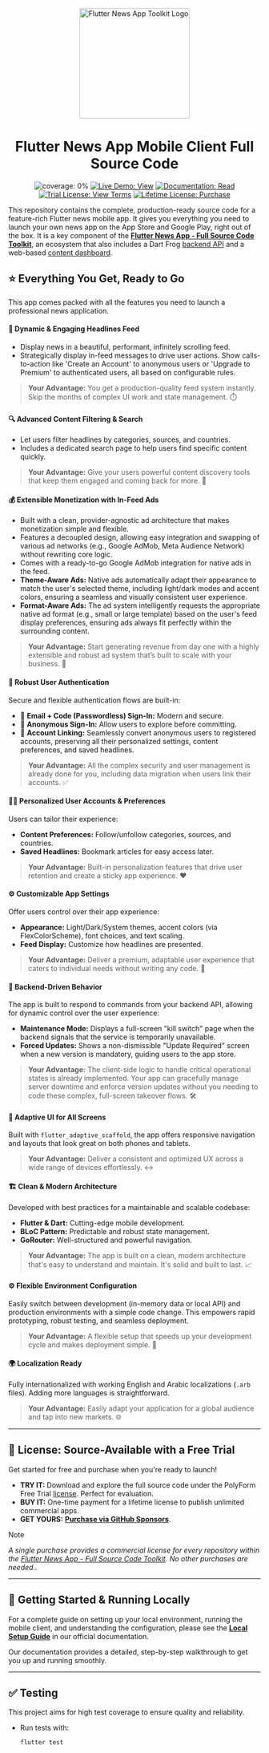 <div align="center">
<img src="https://avatars.githubusercontent.com/u/202675624?s=400&u=dc72a2b53e8158956a3b672f8e52e39394b6b610&v=4" alt="Flutter News App Toolkit Logo" width="220">

# Flutter News App Mobile Client Full Source Code

<p>
<img src="https://img.shields.io/badge/coverage-0%25-green?style=for-the-badge" alt="coverage: 0%">
<a href="https://flutter-news-app-full-source-code.github.io/flutter-news-app-mobile-client-full-source-code/"><img src="https://img.shields.io/badge/LIVE_DEMO-VIEW-orange?style=for-the-badge" alt="Live Demo: View"></a>
<a href="https://flutter-news-app-full-source-code.github.io/docs/mobile-client/local-setup/"><img src="https://img.shields.io/badge/DOCUMENTATION-READ-slategray?style=for-the-badge" alt="Documentation: Read"></a>
<a href="LICENSE"><img src="https://img.shields.io/badge/TRIAL_LICENSE-VIEW_TERMS-blue?style=for-the-badge" alt="Trial License: View Terms"></a>
<a href="https://github.com/sponsors/flutter-news-app-full-source-code"><img src="https://img.shields.io/badge/LIFETIME_LICENSE-PURCHASE-purple?style=for-the-badge" alt="Lifetime License: Purchase"></a>
</p>

</div>

This repository contains the complete, production-ready source code for a feature-rich Flutter news mobile app. It gives you everything you need to launch your own news app on the App Store and Google Play, right out of the box. It is a key component of the [**Flutter News App - Full Source Code Toolkit**](https://github.com/flutter-news-app-full-source-code), an ecosystem that also includes a Dart Frog [backend API](https://github.com/flutter-news-app-full-source-code/flutter-news-app-api-server-full-source-code) and a web-based [content dashboard](https://github.com/flutter-news-app-full-source-code/flutter-news-app-web-dashboard-full-source-code).

## ⭐ Everything You Get, Ready to Go

This app comes packed with all the features you need to launch a professional news application.

#### 📰 **Dynamic & Engaging Headlines Feed**
*   Display news in a beautiful, performant, infinitely scrolling feed.
*   Strategically display in-feed messages to drive user actions. Show calls-to-action like 'Create an Account' to anonymous users or 'Upgrade to Premium' to authenticated users, all based on configurable rules.
> **Your Advantage:** You get a production-quality feed system instantly. Skip the months of complex UI work and state management. ⏱️

#### 🔍 **Advanced Content Filtering & Search**
*   Let users filter headlines by categories, sources, and countries.
*   Includes a dedicated search page to help users find specific content quickly.
> **Your Advantage:** Give your users powerful content discovery tools that keep them engaged and coming back for more. 🎯

#### 💰 **Extensible Monetization with In-Feed Ads**
*   Built with a clean, provider-agnostic ad architecture that makes monetization simple and flexible.
*   Features a decoupled design, allowing easy integration and swapping of various ad networks (e.g., Google AdMob, Meta Audience Network) without rewriting core logic.
*   Comes with a ready-to-go Google AdMob integration for native ads in the feed.
*   **Theme-Aware Ads:** Native ads automatically adapt their appearance to match the user's selected theme, including light/dark modes and accent colors, ensuring a seamless and visually consistent user experience.
*   **Format-Aware Ads:** The ad system intelligently requests the appropriate native ad format (e.g., small or large template) based on the user's feed display preferences, ensuring ads always fit perfectly within the surrounding content.
> **Your Advantage:** Start generating revenue from day one with a highly extensible and robust ad system that’s built to scale with your business. 💸

#### 🔐 **Robust User Authentication**
Secure and flexible authentication flows are built-in:
*   📧 **Email + Code (Passwordless) Sign-In:** Modern and secure.
*   👤 **Anonymous Sign-In:** Allow users to explore before committing.
*   🔗 **Account Linking:** Seamlessly convert anonymous users to registered accounts, preserving all their personalized settings, content preferences, and saved headlines.
> **Your Advantage:** All the complex security and user management is already done for you, including data migration when users link their accounts. ✅

#### 🧑‍🎨 **Personalized User Accounts & Preferences**
Users can tailor their experience:
*   **Content Preferences:** Follow/unfollow categories, sources, and countries.
*   **Saved Headlines:** Bookmark articles for easy access later.
> **Your Advantage:** Built-in personalization features that drive user retention and create a sticky app experience. ❤️

#### ⚙️ **Customizable App Settings**
Offer users control over their app experience:
*   **Appearance:** Light/Dark/System themes, accent colors (via FlexColorScheme), font choices, and text scaling.
*   **Feed Display:** Customize how headlines are presented.
> **Your Advantage:** Deliver a premium, adaptable user experience that caters to individual needs without writing any code. 🔧

#### 📡 **Backend-Driven Behavior**
The app is built to respond to commands from your backend API, allowing for dynamic control over the user experience:
*   **Maintenance Mode:** Displays a full-screen "kill switch" page when the backend signals that the service is temporarily unavailable.
*   **Forced Updates:** Shows a non-dismissible "Update Required" screen when a new version is mandatory, guiding users to the app store.
> **Your Advantage:** The client-side logic to handle critical operational states is already implemented. Your app can gracefully manage server downtime and enforce version updates without you needing to code these complex, full-screen takeover flows. 🛠️

#### 📱 **Adaptive UI for All Screens**
Built with `flutter_adaptive_scaffold`, the app offers responsive navigation and layouts that look great on both phones and tablets.
> **Your Advantage:** Deliver a consistent and optimized UX across a wide range of devices effortlessly. ↔️

#### 🏗️ **Clean & Modern Architecture**
Developed with best practices for a maintainable and scalable codebase:
*   **Flutter & Dart:** Cutting-edge mobile development.
*   **BLoC Pattern:** Predictable and robust state management.
*   **GoRouter:** Well-structured and powerful navigation.
> **Your Advantage:** The app is built on a clean, modern architecture that's easy to understand and maintain. It's solid and built to last. 📈

#### ⚙️ **Flexible Environment Configuration**
Easily switch between development (in-memory data or local API) and production environments with a simple code change. This empowers rapid prototyping, robust testing, and seamless deployment.
> **Your Advantage:** A flexible setup that speeds up your development cycle and makes deployment simple. 🚀

#### 🌍 **Localization Ready**
Fully internationalized with working English and Arabic localizations (`.arb` files). Adding more languages is straightforward.
> **Your Advantage:** Easily adapt your application for a global audience and tap into new markets. 🌐

---

## 🔑 License: Source-Available with a Free Trial

Get started for free and purchase when you're ready to launch!

*   **TRY IT:** Download and explore the full source code under the PolyForm Free Trial [license](LICENSE). Perfect for evaluation.
*   **BUY IT:** One-time payment for a lifetime license to publish unlimited commercial apps.
*   **GET YOURS:** [**Purchase via GitHub Sponsors**](https://github.com/sponsors/flutter-news-app-full-source-code).

> [!NOTE]
> *A single purchase provides a commercial license for every repository within the [Flutter News App - Full Source Code Toolkit](https://github.com/flutter-news-app-full-source-code). No other purchases are needed..*

---

## 🚀 Getting Started & Running Locally

For a complete guide on setting up your local environment, running the mobile client, and understanding the configuration, please see the **[Local Setup Guide](https://flutter-news-app-full-source-code.github.io/docs/mobile-client/local-setup/)** in our official documentation.

Our documentation provides a detailed, step-by-step walkthrough to get you up and running smoothly.

---

## ✅ Testing

This project aims for high test coverage to ensure quality and reliability.

*   Run tests with:
    ```bash
    flutter test
